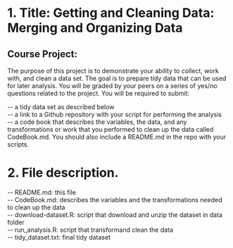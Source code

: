 # 1. Title: Getting and Cleaning Data: Merging and Organizing Data 

## Course Project:

The purpose of this project is to demonstrate your ability to collect, work with, and clean a data set. The goal is to prepare tidy data that can be used for later analysis. You will be graded by your peers on a series of yes/no questions related to the project. You will be required to submit: 

  -- a tidy data set as described below  
  -- a link to a Github repository with your script for performing the analysis   
  -- a code book that describes the variables, the data, and any transformations or work that you performed to clean up the data called CodeBook.md. You should also include a README.md in the repo with your scripts.  
  
# 2. File description.  

  -- README.md: this file  
  -- CodeBook.md: describes the variables and the transformations needed to clean up the data  
  -- download-dataset.R: script that download and unzip the dataset in data folder  
  -- run_analysis.R: script that transformand clean the data  
  -- tidy_dataset.txt: final tidy dataset  







